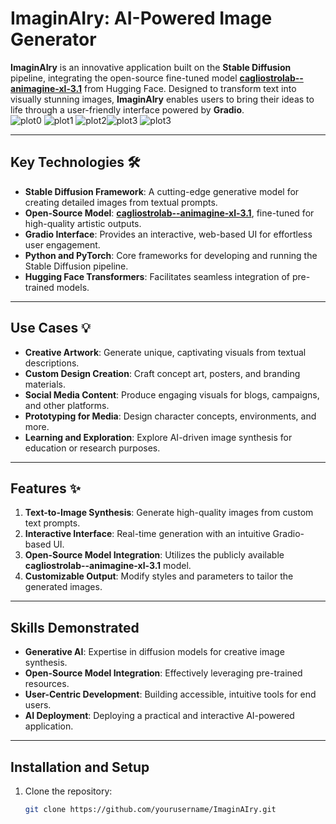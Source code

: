 # ImaginAIry: AI-Powered Image Generator  

**ImaginAIry** is an innovative application built on the **Stable Diffusion** pipeline, integrating the open-source fine-tuned model **[cagliostrolab--animagine-xl-3.1](https://huggingface.co/cagliostrolab/animagine-xl-3.1)** from Hugging Face. Designed to transform text into visually stunning images, **ImaginAIry** enables users to bring their ideas to life through a user-friendly interface powered by **Gradio**.  
![plot0](https://github.com/user-attachments/assets/3978ca50-3ae6-4393-b1d9-ec6004aab669)
![plot1](https://github.com/user-attachments/assets/2d8356bd-acc4-47fb-bab6-2b3eef1e14f7)
![plot2](https://github.com/user-attachments/assets/676c8d52-7bd6-4518-b7b7-25e729284af6)![plot3](https://github.com/user-attachments/assets/e399dcfc-3906-400a-a3d9-2d5b5856cc97)
![plot3](https://github.com/user-attachments/assets/294f2657-6723-492f-aea1-64af118c8872)



---

## Key Technologies 🛠️  

- **Stable Diffusion Framework**: A cutting-edge generative model for creating detailed images from textual prompts.  
- **Open-Source Model**: **[cagliostrolab--animagine-xl-3.1](https://huggingface.co/cagliostrolab/animagine-xl-3.1)**, fine-tuned for high-quality artistic outputs.  
- **Gradio Interface**: Provides an interactive, web-based UI for effortless user engagement.  
- **Python and PyTorch**: Core frameworks for developing and running the Stable Diffusion pipeline.  
- **Hugging Face Transformers**: Facilitates seamless integration of pre-trained models.  

---

## Use Cases 💡  

- **Creative Artwork**: Generate unique, captivating visuals from textual descriptions.  
- **Custom Design Creation**: Craft concept art, posters, and branding materials.  
- **Social Media Content**: Produce engaging visuals for blogs, campaigns, and other platforms.  
- **Prototyping for Media**: Design character concepts, environments, and more.  
- **Learning and Exploration**: Explore AI-driven image synthesis for education or research purposes.  

---

## Features ✨  

1. **Text-to-Image Synthesis**: Generate high-quality images from custom text prompts.  
2. **Interactive Interface**: Real-time generation with an intuitive Gradio-based UI.  
3. **Open-Source Model Integration**: Utilizes the publicly available **cagliostrolab--animagine-xl-3.1** model.  
4. **Customizable Output**: Modify styles and parameters to tailor the generated images.  

---

## Skills Demonstrated  

- **Generative AI**: Expertise in diffusion models for creative image synthesis.  
- **Open-Source Model Integration**: Effectively leveraging pre-trained resources.  
- **User-Centric Development**: Building accessible, intuitive tools for end users.  
- **AI Deployment**: Deploying a practical and interactive AI-powered application.  

---

## Installation and Setup  

1. Clone the repository:  
   ```bash  
   git clone https://github.com/yourusername/ImaginAIry.git  
